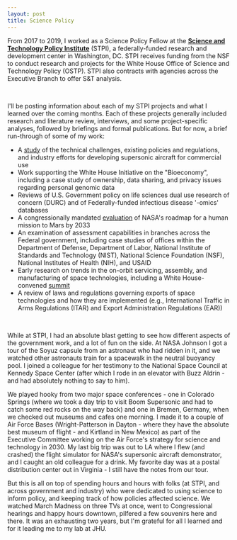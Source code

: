 ```yaml
---
layout: post
title: Science Policy
---
```


From 2017 to 2019, I worked as a Science Policy Fellow at the **[Science and Technology Policy Institute](https://www.ida.org/en/ida-ffrdcs/science-and-technology-policy-institute)** (STPI), a federally-funded research and development center in Washington, DC. STPI receives funding from the NSF to conduct research and projects for the White House Office of Science and Technology Policy (OSTP). STPI also contracts with agencies across the Executive Branch to offer S&T analysis. 

<br />

I'll be posting information about each of my STPI projects and what I learned over the coming months. Each of these projects generally included research and literature review, interviews, and some project-specific analyses, followed by briefings and formal publications. But for now, a brief run-through of some of my work: 
- A [study](https://www.ida.org/-/media/feature/publications/c/co/commercial-development-of-civilian-supersonic-aircraft/d-10845.ashx) of the technical challenges, existing policies and regulations, and industry efforts for developing supersonic aircraft for commercial use
- Work supporting the White House Initiative on the "Bioeconomy", including a case study of ownership, data sharing, and privacy issues regarding personal genomic data
- Reviews of U.S. Government policy on life sciences dual use research of concern (DURC) and of Federally-funded infectious disease '-omics' databases
- A congressionally mandated [evaluation](https://www.ida.org/-/media/feature/publications/e/ev/evaluation-of-a-human-mission-to-mars-by-2033/d-10510.ashx) of NASA's roadmap for a human mission to Mars by 2033 
- An examination of assessment capabilities in branches across the Federal government, including case studies of offices within the Department of Defense, Department of Labor, National Institute of Standards and Technology (NIST), National Science Foundation (NSF), National Institutes of Health (NIH), and USAID
- Early research on trends in the on-orbit servicing, assembly, and manufacturing of space technologies, including a White House-convened [summit](https://www.ida.org/-/media/feature/publications/r/ro/roundtable-proceedings-ways-forward-for-on-orbit-servicing/d-10445.ashx) 
- A review of laws and regulations governing exports of space technologies and how they are implemented (e.g., International Traffic in Arms Regulations (ITAR) and Export Administration Regulations (EAR)) 

<br />

While at STPI, I had an absolute blast getting to see how different aspects of the government work, and a lot of fun on the side. At NASA Johnson I got a tour of the Soyuz capsule from an astronaut who had ridden in it, and we watched other astronauts train for a spacewalk in the neutral buoyancy pool. I joined a colleague for her testimony to the National Space Council at Kennedy Space Center (after which I rode in an elevator with Buzz Aldrin - and had absolutely nothing to say to him).

We played hooky from two major space conferences - one in Colorado Springs (where we took a day trip to visit Boom Supersonic and had to catch some red rocks on the way back) and one in Bremen, Germany, when we checked out museums and cafes one morning. I made it to a couple of Air Force Bases (Wright-Patterson in Dayton - where they have the absolute best museum of flight - and Kirtland in New Mexico) as part of the Executive Committee working on the Air Force's strategy for science and technology in 2030. My last big trip was out to LA where I flew (and crashed) the flight simulator for NASA's supersonic aircraft demonstrator, and I caught an old colleague for a drink. My favorite day was at a postal distribution center out in Virginia - I still have the notes from our tour. 

But this is all on top of spending hours and hours with folks (at STPI, and across government and industry) who were dedicated to using science to inform policy, and keeping track of how policies affected science. We watched March Madness on three TVs at once, went to Congressional hearings and happy hours downtown, pilfered a few souvenirs here and there. It was an exhausting two years, but I'm grateful for all I learned and for it leading me to my lab at JHU.

